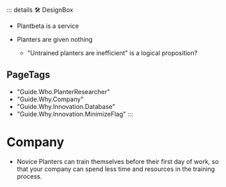 ::: details 🛠 DesignBox

- Plantbeta is a service

- Planters are given nothing 
    - "Untrained planters are inefficient" is a logical proposition?
<h2>PageTags</h2>

- "Guide.Who.PlanterResearcher"
- "Guide.Why.Company"
- "Guide.Why.Innovation.Database"
- "Guide.Why.Innovation.MinimizeFlag"
:::

# Company

- Novice Planters can train themselves before their first day of work, so that your company can spend less time and resources in the training process. 